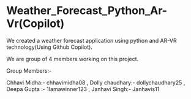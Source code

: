 # Weather_Forecast_Python_Ar-Vr(Copilot)
We created a weather forecast application using python and AR-VR technology(Using Github Copilot).

We are group of 4 members working on this project.

 Group Members:-
 
Chhavi Midha:- chhavimidha08 , 
Dolly chaudhary:- dollychaudhary25  , 
Deepa Gupta :- 1Iamawinner123  , 
Janhavi Singh:- Janhavis11 
